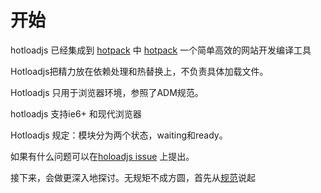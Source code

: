 # 开始

hotloadjs 已经集成到 [hotpack](https://github.com/duhongwei/hotpack) 中
[hotpack](https://github.com/duhongwei/hotpack)  一个简单高效的网站开发编译工具

Hotloadjs把精力放在依赖处理和热替换上，不负责具体加载文件。

Hotloadjs 只用于浏览器环境，参照了ADM规范。

hotloadjs 支持ie6+ 和现代浏览器

Hotloadjs 规定：模块分为两个状态，waiting和ready。

如果有什么问题可以在[holoadjs issue](https://github.com/duhongwei/hotloadjs/issues) 上提出。

接下来，会做更深入地探讨。无规矩不成方圆，首先从[规范](specs.md)说起
